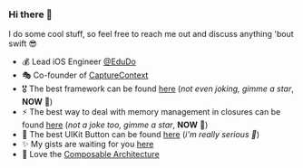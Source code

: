 ### Hi there 👋

I do some cool stuff, so feel free to reach me out and discuss anything 'bout swift 😎

- 💰 Lead iOS Engineer [@EduDo](https://twitter.com/edudo_dev)
- 🎭 Co-founder of [CaptureContext](https://github.com/capturecontext)
- 🎖 The best framework can be found [here](https://github.com/capturecontext/swift-declarative-configuration) (_not even joking, gimme a star_, __NOW__ 👺)
- ⚡️ The best way to deal with memory management in closures can be found [here](https://github.com/capturecontext/weak) (_not a joke too, gimme a star_, __NOW__ 👺)
- 🥇 The best UIKit Button can be found [here](https://gist.github.com/maximkrouk/35c0ec0baf4d4e797786f60c49a2554e) (_i'm really serious 🗿_)
- ✨ My gists are waiting for you [here](https://github.com/maximkrouk/.gist) 
- 💛 Love the [Composable Architecture](https://github.com/pointfreeco/swift-composable-architecture)
